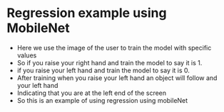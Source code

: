 # Regression example using MobileNet
- Here we use the image of the user to train the model with specific values
- So if you raise your right hand and train the model to say it is 1.
-  if you raise your left hand and train the model to say it is 0.
-  After training when you raise your left hand an object will follow and your left hand
-  Indicating that you are at the left end of the screen
-  So this is an example of using regression using mobileNet
